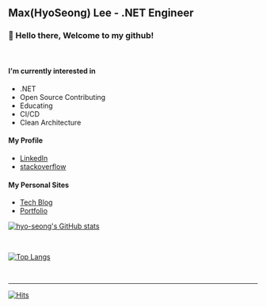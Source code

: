 ## Max(HyoSeong) Lee - .NET Engineer


### 👋 Hello there, Welcome to my github!

<br/>

#### I'm currently interested in
- .NET
- Open Source Contributing
- Educating
- CI/CD
- Clean Architecture

#### My Profile
- [LinkedIn](https://www.linkedin.com/in/hyo-seong/)
- [stackoverflow](https://stackoverflow.com/users/10544154/henry-lee)

#### My Personal Sites
- [Tech Blog](https://chashtag.tistory.com/)
- [Portfolio](https://www.notion.so/Software-Engineer-90b8631cdf514896aa7af8c79b6a6c78)



[![hyo-seong's GitHub stats](https://github-readme-stats.vercel.app/api?username=hyo-seong&show_icons=true&count_private=true&include_all_commits=true)](https://github.com/Hyo-Seong)

<br/>

[![Top Langs](https://github-readme-stats.vercel.app/api/top-langs/?username=hyo-seong&layout=compact&count_private=true)](https://github.com/Hyo-Seong)

<br/>

---
[![Hits](https://hits.seeyoufarm.com/api/count/incr/badge.svg?url=https%3A%2F%2Fgithub.com%2Fhyo-seong&count_bg=%2379C83D&title_bg=%23555555&icon=&icon_color=%23E7E7E7&title=hits&edge_flat=false)](https://github.com/Hyo-Seong)
